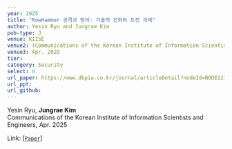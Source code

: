```yaml
---
year: 2025
title: "RowHammer 공격과 방어: 기술적 진화와 도전 과제"
author: Yesin Ryu and Jungrae Kim
pub-type: J
venue: KIISE
venue2: (Communications of the Korean Institute of Information Scientists and Engineers)
venue3: Apr. 2025
tier: 
category: Security
select: n
url_paper: https://www.dbpia.co.kr/journal/articleDetail?nodeId=NODE12134391
url_ppt:
url_github:
---
```


Yesin Ryu, **Jungrae Kim** <br>
Communications of the Korean Institute of Information Scientists and Engineers, Apr. 2025 <br>

Link: [[```Paper```](https://www.dbpia.co.kr/journal/articleDetail?nodeId=NODE12134391)]
